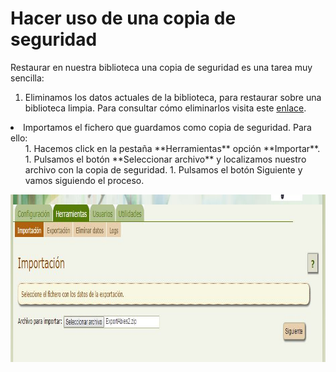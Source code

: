 
# Hacer uso de una copia de seguridad

Restaurar en nuestra biblioteca una copia de seguridad es una tarea muy sencilla:

1. Eliminamos los datos actuales de la biblioteca, para restaurar sobre una biblioteca limpia. Para consultar cómo eliminarlos visita este [enlace](cmo_eliminar_todos_los_datos.html).
<li>Importamos el fichero que guardamos como copia de seguridad. Para ello:
<ul>
1. Hacemos click en la pestaña **Herramientas** opción **Importar**.
1. Pulsamos el botón **Seleccionar archivo** y localizamos nuestro archivo con la copia de seguridad.
1. Pulsamos el botón Siguiente y vamos siguiendo el proceso.
</ul>
</li>

<img src="img/importarCopiaseg.JPG" width="939" height="268" />

